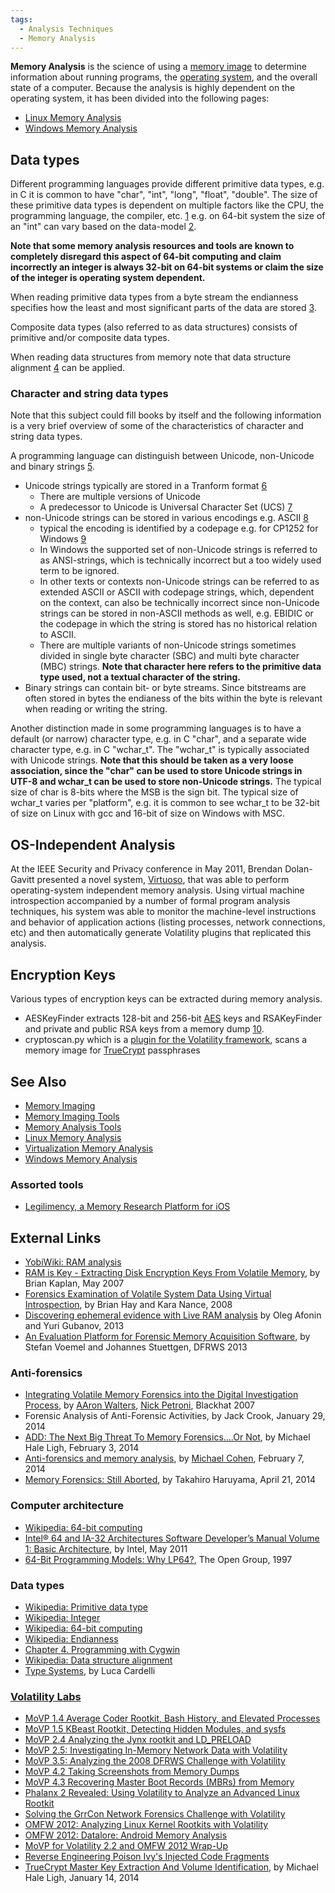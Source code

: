 ```yaml
---
tags:
  - Analysis Techniques
  - Memory Analysis
---
```


**Memory Analysis** is the science of using a [memory
image](memory_imaging.md) to determine information about running
programs, the [operating system](operating_system.md), and the
overall state of a computer. Because the analysis is highly dependent on
the operating system, it has been divided into the following pages:

- [Linux Memory Analysis](linux_memory_analysis.md)
- [Windows Memory Analysis](windows_memory_analysis.md)

## Data types

Different programming languages provide different primitive data types,
e.g. in C it is common to have "char", "int", "long", "float", "double".
The size of these primitive data types is dependent on multiple factors
like the CPU, the programming language, the compiler, etc.
[1](https://en.wikipedia.org/wiki/Integer_(computer_science)) e.g. on
64-bit system the size of an "int" can vary based on the data-model
[2](https://en.wikipedia.org/wiki/64-bit_computing).

<b>Note that some memory analysis resources and tools are known to
completely disregard this aspect of 64-bit computing and claim
incorrectly an integer is always 32-bit on 64-bit systems or claim the
size of the integer is operating system dependent.</b>

When reading primitive data types from a byte stream the endianness
specifies how the least and most significant parts of the data are
stored [3](https://en.wikipedia.org/wiki/Endianness).

Composite data types (also referred to as data structures) consists of
primitive and/or composite data types.

When reading data structures from memory note that data structure
alignment [4](https://en.wikipedia.org/wiki/Data_structure_alignment) can
be applied.

### Character and string data types

Note that this subject could fill books by itself and the following
information is a very brief overview of some of the characteristics of
character and string data types.

A programming language can distinguish between Unicode, non-Unicode and
binary strings
[5](https://en.wikipedia.org/wiki/Primitive_data_type#Characters_and_strings).

- Unicode strings typically are stored in a Tranform format
  [6](https://en.wikipedia.org/wiki/UTF)
  - There are multiple versions of Unicode
  - A predecessor to Unicode is Universal Character Set (UCS)
    [7](https://en.wikipedia.org/wiki/Universal_Character_Set)
- non-Unicode strings can be stored in various encodings e.g. ASCII
  [8](https://en.wikipedia.org/wiki/Character_encoding)
  - typical the encoding is identified by a codepage e.g. for CP1252 for
    Windows [9](https://en.wikipedia.org/wiki/Windows_code_page)
  - In Windows the supported set of non-Unicode strings is referred to
    as ANSI-strings, which is technically incorrect but a too widely
    used term to be ignored.
  - In other texts or contexts non-Unicode strings can be referred to as
    extended ASCII or ASCII with codepage strings, which, dependent on
    the context, can also be technically incorrect since non-Unicode
    strings can be stored in non-ASCII methods as well, e.g. EBIDIC or
    the codepage in which the string is stored has no historical
    relation to ASCII.
  - There are multiple variants of non-Unicode strings sometimes divided
    in single byte character (SBC) and multi byte character (MBC)
    strings. <b>Note that character here refers to the primitive data
    type used, not a textual character of the string.</b>
- Binary strings can contain bit- or byte streams. Since bitstreams are
  often stored in bytes the endianess of the bits within the byte is
  relevant when reading or writing the string.

Another distinction made in some programming languages is to have a
default (or narrow) character type, e.g. in C "char", and a separate
wide character type, e.g. in C "wchar_t". The "wchar_t" is typically
associated with Unicode strings. <b>Note that this should be taken as a
very loose association, since the "char" can be used to store Unicode
strings in UTF-8 and wchar_t can be used to store non-Unicode
strings.</b> The typical size of char is 8-bits where the MSB is the
sign bit. The typical size of wchar_t varies per "platform", e.g. it is
common to see wchar_t to be 32-bit of size on Linux with gcc and 16-bit
of size on Windows with MSC.

## OS-Independent Analysis

At the IEEE Security and Privacy conference in May 2011, Brendan
Dolan-Gavitt presented a novel system,
[Virtuoso](https://sites.cc.gatech.edu/~brendan/Virtuoso_Oakland.pdf), that
was able to perform operating-system independent memory analysis. Using
virtual machine introspection accompanied by a number of formal program
analysis techniques, his system was able to monitor the machine-level
instructions and behavior of application actions (listing processes,
network connections, etc) and then automatically generate Volatility
plugins that replicated this analysis.

## Encryption Keys

Various types of encryption keys can be extracted during memory
analysis.

- AESKeyFinder extracts 128-bit and 256-bit [AES](aes.md) keys and RSAKeyFinder
  and private and public RSA keys from a memory dump [10](https://citp.princeton.edu/our-work/memory/code/).
- cryptoscan.py which is a [plugin for the Volatility framework](list_of_volatility_plugins.md),
  scans a memory image for [TrueCrypt](truecrypt.md) passphrases

## See Also

- [Memory Imaging](memory_imaging.md)
- [Memory Imaging Tools](tools_memory_imaging.md)
- [Memory Analysis Tools](tools_memory_analysis.md)
- [Linux Memory Analysis](linux_memory_analysis.md)
- [Virtualization Memory Analysis](virtualization_memory_analysis.md)
- [Windows Memory Analysis](windows_memory_analysis.md)

### Assorted tools

- [Legilimency, a Memory Research Platform for iOS](https://github.com/google/Legilimency/)

## External Links

- [YobiWiki: RAM analysis](https://wiki.yobi.be/index.php/Main_Page)
- [RAM is Key - Extracting Disk Encryption Keys From Volatile Memory](https://cryptome.org/0003/RAMisKey.pdf),
  by Brian Kaplan, May 2007
- [Forensics Examination of Volatile System Data Using Virtual Introspection](http://www.cse.unt.edu/~song/csce5933-003/readings/HayOSR08.pdf),
  by Brian Hay and Kara Nance, 2008
- [Discovering ephemeral evidence with Live RAM analysis](https://belkasoft.com/download/info/Live_RAM_Analysis_in_Digital_Forensics.pdf)
  by Oleg Afonin and Yuri Gubanov, 2013
- [An Evaluation Platform for Forensic Memory Acquisition Software](https://dfrws.org/presentation/an-evaluation-platform-for-forensic-memory-acquisition-software/),
  by Stefan Voemel and Johannes Stuettgen, DFRWS 2013

### Anti-forensics

- [Integrating Volatile Memory Forensics into the Digital Investigation Process](https://www.blackhat.com/presentations/bh-dc-07/Walters/Paper/bh-dc-07-Walters-WP.pdf),
  by [AAron Walters](aaron_walters.md), [Nick Petroni](nick_petroni.md), Blackhat 2007
- Forensic Analysis of Anti-Forensic Activities,
  by Jack Crook, January 29, 2014
- [ADD: The Next Big Threat To Memory Forensics....Or Not](https://volatility-labs.blogspot.com/2014/02/add-next-big-threat-to-memory.html),
  by Michael Hale Ligh, February 3, 2014
- [Anti-forensics and memory analysis](http://scudette.blogspot.com/2014/02/anti-forensics-and-memory-analysis.html),
  by [Michael Cohen](michael_cohen.md), February 7, 2014
- [Memory Forensics: Still Aborted](http://takahiroharuyama.github.io/blog/2014/04/21/memory-forensics-still-aborted/),
  by Takahiro Haruyama, April 21, 2014

### Computer architecture

- [Wikipedia: 64-bit computing](https://en.wikipedia.org/wiki/64-bit_computing)
- [Intel® 64 and IA-32 Architectures Software Developer’s Manual Volume 1: Basic Architecture](https://www.intel.com/content/www/us/en/architecture-and-technology/64-ia-32-architectures-software-developer-vol-1-manual.html),
  by Intel, May 2011
- [64-Bit Programming Models: Why LP64?](http://www.unix.org/version2/whatsnew/lp64_wp.html),
  The Open Group, 1997

### Data types

- [Wikipedia: Primitive data type](https://en.wikipedia.org/wiki/Primitive_data_type)
- [Wikipedia: Integer](https://en.wikipedia.org/wiki/Integer_(computer_science))
- [Wikipedia: 64-bit computing](https://en.wikipedia.org/wiki/64-bit_computing)
- [Wikipedia: Endianness](https://en.wikipedia.org/wiki/Endianness)
- [Chapter 4. Programming with Cygwin](https://cygwin.com/cygwin-ug-net/programming.html)
- [Wikipedia: Data structure alignment](https://en.wikipedia.org/wiki/Data_structure_alignment)
- [Type Systems](http://lucacardelli.name/Papers/TypeSystems.pdf),
  by Luca Cardelli

### [Volatility Labs](https://volatility-labs.blogspot.com/)

- [MoVP 1.4 Average Coder Rootkit, Bash History, and Elevated Processes](https://volatility-labs.blogspot.com/2012/09/movp-14-average-coder-rootkit-bash.html)
- [MoVP 1.5 KBeast Rootkit, Detecting Hidden Modules, and sysfs](https://volatility-labs.blogspot.com/2012/09/movp-15-kbeast-rootkit-detecting-hidden.html)
- [MoVP 2.4 Analyzing the Jynx rootkit and LD_PRELOAD](https://volatility-labs.blogspot.com/2012/09/movp-24-analyzing-jynx-rootkit-and.html)
- [MoVP 2.5: Investigating In-Memory Network Data with Volatility](https://volatility-labs.blogspot.com/2012/09/movp-25-investigating-in-memory-network.html)
- [MoVP 3.5: Analyzing the 2008 DFRWS Challenge with Volatility](https://volatility-labs.blogspot.com/2012/09/movp-35-analyzing-2008-dfrws-challenge.html)
- [MoVP 4.2 Taking Screenshots from Memory Dumps](https://volatility-labs.blogspot.com/2012/10/movp-43-taking-screenshots-from-memory.html)
- [MoVP 4.3 Recovering Master Boot Records (MBRs) from Memory](https://volatility-labs.blogspot.com/2012/10/movp-43-recovering-master-boot-records.html)
- [Phalanx 2 Revealed: Using Volatility to Analyze an Advanced Linux Rootkit](https://volatility-labs.blogspot.com/2012/10/phalanx-2-revealed-using-volatility-to.html)
- [Solving the GrrCon Network Forensics Challenge with Volatility](https://volatility-labs.blogspot.com/2012/10/solving-grrcon-network-forensics.html)
- [OMFW 2012: Analyzing Linux Kernel Rootkits with Volatility](https://volatility-labs.blogspot.com/2012/10/omfw-2012-analyzing-linux-kernel.html)
- [OMFW 2012: Datalore: Android Memory Analysis](https://volatility-labs.blogspot.com/2012/10/omfw-2012-datalore-android-memory.html)
- [MoVP for Volatility 2.2 and OMFW 2012 Wrap-Up](https://volatility-labs.blogspot.com/2012/10/movp-for-volatility-22-and-omfw-2012.html)
- [Reverse Engineering Poison Ivy's Injected Code Fragments](https://volatility-labs.blogspot.com/2012/10/reverse-engineering-poison-ivys.html)
- [TrueCrypt Master Key Extraction And Volume Identification](https://volatility-labs.blogspot.com/2014/01/truecrypt-master-key-extraction-and.html),
  by Michael Hale Ligh, January 14, 2014
